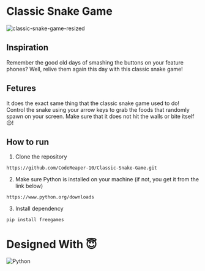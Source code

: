 # Classic Snake Game
![classic-snake-game-resized](https://user-images.githubusercontent.com/81917570/217284084-0b4daf92-6967-4e2c-af1e-d3815bb9cb45.gif)

## Inspiration
Remember the good old days of smashing the buttons on your feature phones? Well, relive them again this day with this classic snake game!

## Fetures
It does the exact same thing that the classic snake game used to do! Control the snake using your arrow keys to grab the foods that randomly spawn on your screen. Make sure that it does not hit the walls or bite itself 😉!

## How to run
1. Clone the repository
```
https://github.com/CodeReaper-10/Classic-Snake-Game.git
```
2. Make sure Python is installed on your machine (if not, you get it from the link below)
```
https://www.python.org/downloads
```
3. Install dependency
```
pip install freegames
```

# Designed With 😇
![Python](https://img.shields.io/badge/Python-3776AB?style=for-the-badge&logo=python&logoColor=white)
